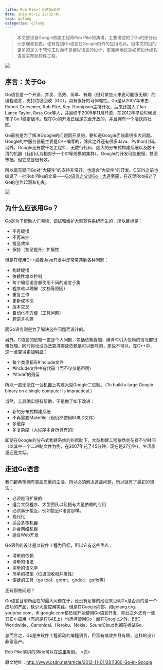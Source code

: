 ```yaml
---
title: Rob Pike：走进Go语言
date: 2016-08-11 22:32:48
tags: golang
categories: golang
---
```

> 本文整理自Google首席工程师Rob Pike的演讲，主要讲述的了Go的部分设计原理和初衷，也有提到Go语言在Google内外的应用现状。但本文的目的更多的是关于软件工程而不是编程语言的设计，更准确地说是如何设计编程语言来帮助软件工程。
<!-- more -->

![](http://static.oschina.net/uploads/img/201410/15150257_6HPb.jpg)

## 序言：关于Go

Go语言是一个开源、并发、高效、简单、有趣（但对某些人来说可能很无聊）的编程语言，支持垃圾回收（GC），具有很好的可伸缩性。Go是从2007年末由Robert Griesemer, Rob Pike, Ken Thompson主持开发，后来还加入了Ian Lance Taylor, Russ Cox等人，并最终于2009年11月开源，在2012年早些时候发布了Go 1稳定版本。现在Go的开发已经是完全开放的，并且拥有一个活跃的社区。

Go最初是为了解决Google的问题而开发的，要知道Google面临着很多大问题。Google的中服务器最主要是C++编写的，除此之外还有很多Java、Python代码。另外，Google还有数千名工程师、无数行代码、庞大的分布式构建系统以及数不清的机器（我们认为相对于一个中等规模的集群）。Google的开发可能很慢，甚至笨拙，但它总是很有效。

所以毫无疑问Go对“大硬件”的支持非常好，也适合“大软件”的开发。CSDN之前也编译了一批Rob Pike的文章——[Go语言之父谈Go：大道至简](http://www.csdn.net/article/2012-07-05/2807113-less-is-exponentially-more)，在这里Rob描述了Go的创作起源和初衷。

![](http://static.oschina.net/uploads/img/201410/15150257_Gt68.jpg)

## 为什么应该用Go？

Go是为了帮助人们阅读、调试和维护大型软件系统而生的，所以目标是：

* 不再缓慢
* 不再笨拙
* 提高效率
* 保持（甚至提升）扩展性

但是在使用C++或者Java开发中却常常遇到各种问题：

* 构建缓慢
* 依赖性难以控制
* 每个编程语言都使用不同的语言子集
* 程序难以理解（文档等原因）
* 重复工作
* 更新成本高
* 版本交叉
* 自动化不方便（工具问题）
* 跨语言构建

而Go语言则是为了解决这些问题而设计的。

另外，C语言的依赖一直是个大问题，包括依赖叠加、编译时引入依赖的情况都很难处理，同时你也没办法查清哪些依赖是可以删除的，那些不可以。在C++中，这一点变得更加明显：

* 每个类里都有#include文件
* #include文件中有代码（而不仅仅是声明）
* #ifndef的残留

所以一直无法在一台机器上构建大型Google二进制。（To build a large Google binary on a single computer is impractical.）

当然，工具确实很有帮助，于是做了如下改进：

* 新的分布式构建系统
* 不再需要Makefile（但仍然使用BUILD文件）
* 多缓存
* 多复杂度（大程序本身所具有的）

即使在Google的分布式构建系统的的帮助下，大型构建工程依然会花费不少时间（以其中一个二进制文件为例，在2007年花了45分钟，现在是27分钟）。生活质量还是太低。

## 走进Go语言

我们都希望拥有更高质量的生活，所以必须解决这些问题，所以就有了最初的想法：

* 必须是可扩展的
* 适合大型程序、大型团队以及拥有大量依赖的应用
* 必须易于接近，例如接近C语言那样。
* 现代化
* 适合多核机器
* 适合网络机器
* 适合Web开发

Go语言的设计是以软件工程为目标，所以它有这些优点：

* 清晰的依赖
* 清晰的语法
* 清晰的语义学
* 简单的模型（垃圾回收和并发性）
* 便捷的工具（go tool、gofmt、godoc、gofix等）

还有那些问题？

Go语言目前所面临的最大问题在于，还没有足够的经验来证明Go是否真的是一个成功的产品，缺少大型应用实践。但是在Google内部，如golang.org、youtube.com、dl.google.com都已经开始使用Go语言开发，除此之外还有一些其它小应用（有的是在GAE上）也选择使用Go；而在Google之外，BBC Worldwide、Canonical、Heroku、Nokia、SoundCloud也都在尝试Go。

总而言之，Go是由软件工程驱动的编程语言，但富有成效并且有趣，这样的设计非常高产。

Rob Pike演讲的Slide可以在[这里](http://talks.golang.org/2012/splash.slide)看到。
<完>

原文地址：http://www.csdn.net/article/2012-11-01/2811380-Go-in-Google